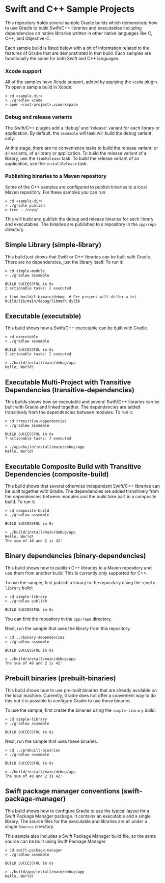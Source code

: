 # Swift and C++ Sample Projects

This repository holds several sample Gradle builds which demonstrate how to
use Gradle to build Swift/C++ libraries and executables including dependencies on
native libraries written in other native languages like C, C++, and Objective-C.

Each sample build is listed below with a bit of information related to the
features of Gradle that are demonstrated in that build. Each samples are functionally
the same for both Swift and C++ languages.

### Xcode support

All of the samples have Xcode support, added by applying the `xcode` plugin. To open a sample build in Xcode:

```
> cd <sample-dir>
> ./gradlew xcode
> open <root-project>.xcworkspace
```

### Debug and release variants

The Swift/C++ plugins add a 'debug' and 'release' variant for each library or application. By default, the `assemble` will task will build the debug variant only. 

At this stage, there are no convenience tasks to build the release variant, or all variants, of a library or application.
To build the release variant of a library, use the `linkRelease` task. To build the release variant of an application, use the `installRelease` task.

### Publishing binaries to a Maven repository

Some of the C++ samples are configured to publish binaries to a local Maven repository. For these samples you can run:

```
> cd <sample-dir>
> ./gradle publish
> tree ../repo/
```

This will build and publish the debug and release binaries for each library and executables. The binaries are published to a repository in the `cpp/repo` directory.

## Simple Library (simple-library)

This build just shows that Swift or C++ libraries can be built with Gradle. There
are no dependencies, just the library itself. To run it:

```
> cd simple-module
> ./gradlew assemble

BUILD SUCCESSFUL in 0s
2 actionable tasks: 2 executed

> find build/lib/main/debug  # C++ project will differ a bit
build/lib/main/debug/libmath.dylib
```

## Executable (executable)

This build shows how a Swift/C++ executable can be built with Gradle.

```
> cd executable
> ./gradlew assemble

BUILD SUCCESSFUL in 0s
2 actionable tasks: 2 executed

> ./build/install/main/debug/app
Hello, World!
```

## Executable Multi-Project with Transitive Dependencies (transitive-dependencies)

This builds shows how an executable and several Swift/C++ libraries can be built with Gradle and linked together. The
dependencies are added transitively from the dependencies between modules.
To run it:

```
> cd transitive-dependencies
> ./gradlew assemble

BUILD SUCCESSFUL in 0s
7 actionable tasks: 7 executed

> ./app/build/install/main/debug/app
Hello, World!
```

## Executable Composite Build with Transitive Dependencies (composite-build)

This build shows that several otherwise independent Swift/C++ libraries can be built together with Gradle. The
dependencies are added transitively from the dependencies between modules
and the build take part in a composite build. To run it:

```
> cd composite-build
> ./gradlew assemble

BUILD SUCCESSFUL in 0s

> ./build/install/main/debug/app
Hello, World!
The sum of 40 and 2 is 42!
```

## Binary dependencies (binary-dependencies)

This build shows how to publish C++ libraries to a Maven repository and use them from another build. This is currently only supported for C++.

To use the sample, first publish a library to the repository using the `simple-library` build:

```
> cd simple-library
> ./gradlew publish

BUILD SUCCESSFUL in 0s
```

You can find the repository in the `cpp/repo` directory.

Next, run the sample that uses the library from this repository.

```
> cd ../binary-dependencies
> ./gradlew assemble

BUILD SUCCESSFUL in 0s

> ./build/install/main/debug/app
The sum of 40 and 2 is 42!
```

## Prebuilt binaries (prebuilt-binaries)

This build shows how to use pre-built binaries that are already available on the local machine. Currently, Gradle does not offer a convenient way to do this but it is possible to configure Gradle to use these binaries.

To use the sample, first create the binaries using the `simple-library` build:

```
> cd simple-library
> ./gradlew assemble

BUILD SUCCESSFUL in 0s
```

Next, run the sample that uses these binaries:

```
> cd ../prebuilt-binaries
> ./gradlew assemble

BUILD SUCCESSFUL in 0s

> ./build/install/main/debug/app
The sum of 40 and 2 is 42!
```

## Swift package manager conventions (swift-package-manager)

This build shows how to configure Gradle to use the typical layout for a Swift Package Manager package.
It contains an executable and a single library. The source files for the executable and libraries are all under a single `Sources` directory. 

This sample also includes a Swift Package Manager build file, so the same source can be built using Swift Package Manager

```
> cd swift-package-manager
> ./gradlew assemble

BUILD SUCCESSFUL in 0s

> ./build/app/install/main/debug/app
Hello, World!
```
